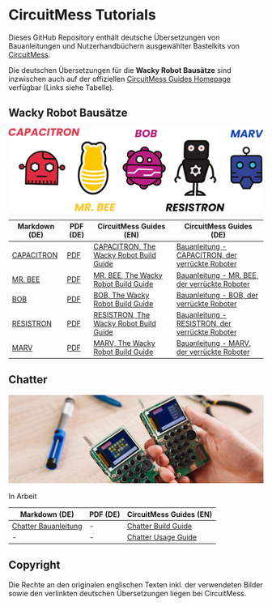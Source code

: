 # CircuitMess Tutorials

Dieses GitHub Repository enthält deutsche Übersetzungen von Bauanleitungen und Nutzerhandbüchern
ausgewählter Bastelkits von [CircuitMess](https://circuitmess.com/).

Die deutschen Übersetzungen für die **Wacky Robot Bausätze** sind inzwischen auch auf der
offiziellen [CircuitMess Guides Homepage](https://learn.circuitmess.com/resources/guides) verfügbar
(Links siehe Tabelle).

## Wacky Robot Bausätze

![Alle verrückten Roboter](wacky_bg2.jpg)

| Markdown (DE)                      | PDF (DE)              | CircuitMess Guides (EN)                                                                                             | CircuitMess Guides (DE)                                                                                                      |
|------------------------------------|-----------------------|---------------------------------------------------------------------------------------------------------------------|------------------------------------------------------------------------------------------------------------------------------|
| [CAPACITRON](capacitron/README.md) | [PDF](CAPACITRON.pdf) | [CAPACITRON, The Wacky Robot Build Guide](https://learn.circuitmess.com/resources/guides/en/capacitron-build-guide) | [Bauanleitung - CAPACITRON, der verrückte Roboter](https://learn.circuitmess.com/resources/guides/de/capacitron-build-guide) |
| [MR. BEE](bee/README.md)           | [PDF](BEE.pdf)        | [MR. BEE, The Wacky Robot Build Guide](https://learn.circuitmess.com/resources/guides/en/mrbee-build-guide)         | [Bauanleitung - MR. BEE, der verrückte Roboter](https://learn.circuitmess.com/resources/guides/de/mrbee-build-guide)         |
| [BOB](bob/README.md)               | [PDF](BOB.pdf)        | [BOB, The Wacky Robot Build Guide](https://learn.circuitmess.com/resources/guides/en/bob-build-guide)               | [Bauanleitung - BOB, der verrückte Roboter](https://learn.circuitmess.com/resources/guides/de/bob-build-guide)               |
| [RESISTRON](resistron/README.md)   | [PDF](RESISTRON.pdf)  | [RESISTRON, The Wacky Robot Build Guide](https://learn.circuitmess.com/resources/guides/en/resistron-build-guide)   | [Bauanleitung - RESISTRON, der verrückte Roboter](https://learn.circuitmess.com/resources/guides/de/resistron-build-guide)   |
| [MARV](marv/README.md)             | [PDF](MARV.pdf)       | [MARV, The Wacky Robot Build Guide](https://learn.circuitmess.com/resources/guides/en/marv-build-guide)             | [Bauanleitung - MARV, der verrückte Roboter](https://learn.circuitmess.com/resources/guides/de/marv-build-guide)             |

## Chatter

![Chatter](chatter.jpg)

In Arbeit

| Markdown (DE)                                   | PDF (DE) | CircuitMess Guides (EN)                                                                      |
|-------------------------------------------------|----------|----------------------------------------------------------------------------------------------|
| [Chatter Bauanleitung](chatter/build/README.md) | -        | [Chatter Build Guide](https://learn.circuitmess.com/resources/guides/en/chatter-build-guide) |
| -                                               | -        | [Chatter Usage Guide](https://learn.circuitmess.com/resources/guides/en/chatter-usage-guide) |

## Copyright

Die Rechte an den originalen englischen Texten inkl. der verwendeten Bilder
sowie den verlinkten deutschen Übersetzungen liegen bei CircuitMess.

